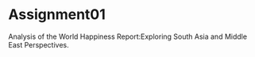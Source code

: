 # Assignment01
Analysis of the World Happiness Report:Exploring South Asia and Middle East
Perspectives.
